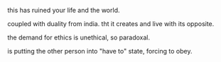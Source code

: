 this has ruined your life and the world.

coupled with duality from india. tht it creates and live with its opposite.

the demand for ethics is unethical, so paradoxal.

is putting the other person into "have to" state, forcing to obey.
